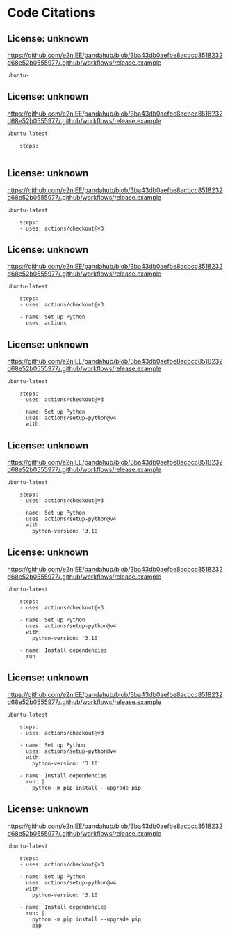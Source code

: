 # Code Citations

## License: unknown
https://github.com/e2nIEE/pandahub/blob/3ba43db0aefbe8acbcc8518232d68e52b0555977/.github/workflows/release.example

```
ubuntu-
```


## License: unknown
https://github.com/e2nIEE/pandahub/blob/3ba43db0aefbe8acbcc8518232d68e52b0555977/.github/workflows/release.example

```
ubuntu-latest
    
    steps:
    
```


## License: unknown
https://github.com/e2nIEE/pandahub/blob/3ba43db0aefbe8acbcc8518232d68e52b0555977/.github/workflows/release.example

```
ubuntu-latest
    
    steps:
    - uses: actions/checkout@v3
```


## License: unknown
https://github.com/e2nIEE/pandahub/blob/3ba43db0aefbe8acbcc8518232d68e52b0555977/.github/workflows/release.example

```
ubuntu-latest
    
    steps:
    - uses: actions/checkout@v3
    
    - name: Set up Python
      uses: actions
```


## License: unknown
https://github.com/e2nIEE/pandahub/blob/3ba43db0aefbe8acbcc8518232d68e52b0555977/.github/workflows/release.example

```
ubuntu-latest
    
    steps:
    - uses: actions/checkout@v3
    
    - name: Set up Python
      uses: actions/setup-python@v4
      with:
```


## License: unknown
https://github.com/e2nIEE/pandahub/blob/3ba43db0aefbe8acbcc8518232d68e52b0555977/.github/workflows/release.example

```
ubuntu-latest
    
    steps:
    - uses: actions/checkout@v3
    
    - name: Set up Python
      uses: actions/setup-python@v4
      with:
        python-version: '3.10'
```


## License: unknown
https://github.com/e2nIEE/pandahub/blob/3ba43db0aefbe8acbcc8518232d68e52b0555977/.github/workflows/release.example

```
ubuntu-latest
    
    steps:
    - uses: actions/checkout@v3
    
    - name: Set up Python
      uses: actions/setup-python@v4
      with:
        python-version: '3.10'
        
    - name: Install dependencies
      run
```


## License: unknown
https://github.com/e2nIEE/pandahub/blob/3ba43db0aefbe8acbcc8518232d68e52b0555977/.github/workflows/release.example

```
ubuntu-latest
    
    steps:
    - uses: actions/checkout@v3
    
    - name: Set up Python
      uses: actions/setup-python@v4
      with:
        python-version: '3.10'
        
    - name: Install dependencies
      run: |
        python -m pip install --upgrade pip
```


## License: unknown
https://github.com/e2nIEE/pandahub/blob/3ba43db0aefbe8acbcc8518232d68e52b0555977/.github/workflows/release.example

```
ubuntu-latest
    
    steps:
    - uses: actions/checkout@v3
    
    - name: Set up Python
      uses: actions/setup-python@v4
      with:
        python-version: '3.10'
        
    - name: Install dependencies
      run: |
        python -m pip install --upgrade pip
        pip
```

